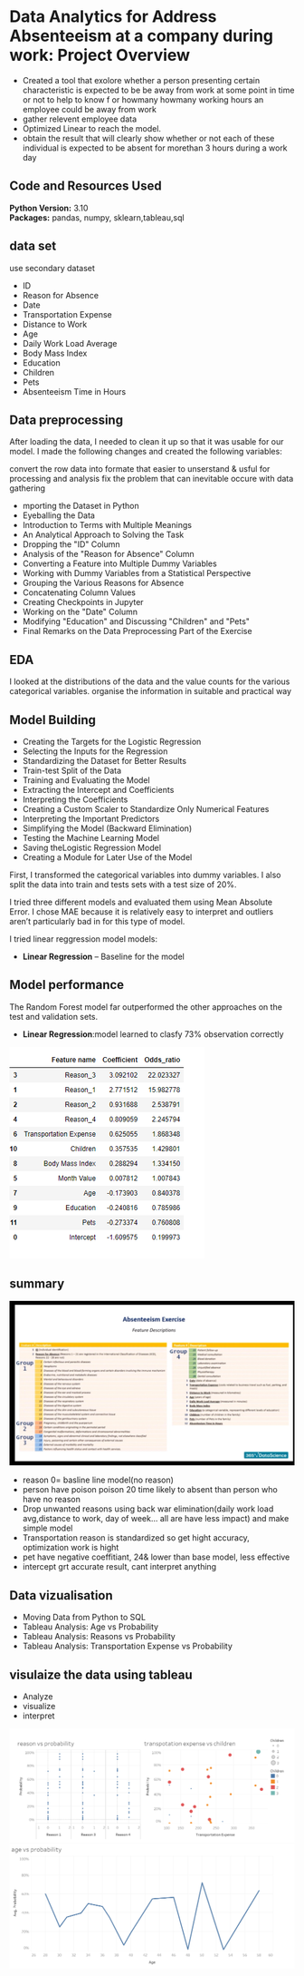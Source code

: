 # Data Analytics for  Address Absenteeism at a company during work: Project Overview 
* Created a tool that exolore whether a person  presenting certain characteristic is expected to be be away from work at some point in time or not to help to know f or howmany howmany working hours an employee could be away from work
* gather relevent employee data 
* Optimized Linear to reach the  model. 
* obtain the result that will clearly show whether or not each of these individual is expected to be absent for morethan 3 hours during a work day 

## Code and Resources Used 
**Python Version:** 3.10  
**Packages:** pandas, numpy, sklearn,tableau,sql  

## data set
use secondary dataset
*	ID
*	Reason for Absence
*	Date
*	Transportation Expense
*	Distance to Work
*	Age
*	Daily Work Load Average
*	Body Mass Index
*	Education
*	Children
*	Pets
*	Absenteeism Time in Hours

## Data preprocessing
After loading  the data, I needed to clean it up so that it was usable for our model. I made the following changes and created the following variables:

convert the row data into formate that easier to unserstand & usful for processing and analysis
fix the problem that can inevitable occure with data gathering
* mporting the Dataset in Python
* Eyeballing the Data
* Introduction to Terms with Multiple Meanings
* An Analytical Approach to Solving the Task
* Dropping the "ID" Column
* Analysis of the "Reason for Absence" Column
* Converting a Feature into Multiple Dummy Variables
* Working with Dummy Variables from a Statistical Perspective
* Grouping the Various Reasons for Absence
* Concatenating Column Values
* Creating Checkpoints in Jupyter
* Working on the "Date" Column
* Modifying "Education" and Discussing "Children" and "Pets"
* Final Remarks on the Data Preprocessing Part of the Exercise

## EDA
I looked at the distributions of the data and the value counts for the various categorical variables.
organise the information in suitable and practical way


## Model Building 

* Creating the Targets for the Logistic Regression
* Selecting the Inputs for the Regression
* Standardizing the Dataset for Better Results
* Train-test Split of the Data
* Training and Evaluating the Model
* Extracting the Intercept and Coefficients
* Interpreting the Coefficients
* Creating a Custom Scaler to Standardize Only Numerical Features
* Interpreting the Important Predictors
* Simplifying the Model (Backward Elimination)
* Testing the Machine Learning Model
* Saving theLogistic Regression Model
* Creating a Module for Later Use of the Model

First, I transformed the categorical variables into dummy variables. I also split the data into train and tests sets with a test size of 20%.   

I tried three different models and evaluated them using Mean Absolute Error. I chose MAE because it is relatively easy to interpret and outliers aren’t particularly bad in for this type of model.   

I tried linear reggression model models:
*	**Linear Regression** – Baseline for the model

## Model performance
The Random Forest model far outperformed the other approaches on the test and validation sets. 
*	**Linear Regression**:model learned to clasfy 73% observation correctly 

![alt text](https://github.com/muhammadasifm/Absenteeism_project/blob/main/image/Capture%20last.PNG "summary table")

## summary
![alt text](https://github.com/muhammadasifm/Absenteeism_project/blob/main/image/absense%20of%20reasons.jpg "varios reasons")
* reason 0= basline line model(no reason)
* person have poison poison 20 time likely to absent than person who have no reason
* Drop unwanted reasons using back war elimination(daily work load avg,distance to work, day of week... all are have less impact) and make simple model
* Transportation reason is standardized so get hight accuracy, optimization work is hight
* pet have negative coeffitiant, 24& lower than base model, less effective
* intercept grt accurate result, cant interpret anything
## Data vizualisation

* Moving Data from Python to SQL
* Tableau Analysis: Age vs Probability
* Tableau Analysis: Reasons vs Probability
* Tableau Analysis: Transportation Expense vs Probability

## visulaize the data using tableau
* Analyze
* visualize
* interpret
 
![alt text](https://github.com/muhammadasifm/Absenteeism_project/blob/main/image/tablue%20analysis.PNG "Tableau observation")
![alt text](https://github.com/muhammadasifm/Absenteeism_project/blob/main/image/tablue%20analysis%202.PNG "Tableau observation")
